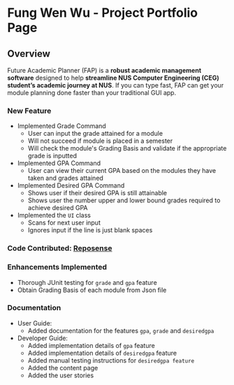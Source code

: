 # Fung Wen Wu - Project Portfolio Page

## Overview

Future Academic Planner (FAP) is a **robust academic management software** designed to help **streamline NUS Computer
Engineering (CEG) student’s academic journey at NUS**. If you can type fast, FAP can get your module planning done
faster than your traditional GUI app.

### New Feature

- Implemented Grade Command
  - User can input the grade attained for a module
  - Will not succeed if module is placed in a semester
  - Will check the module's Grading Basis and validate if the appropriate grade is inputted
- Implemented GPA Command
    - User can view their current GPA based on the modules they have taken and grades attained
- Implemented Desired GPA Command
    - Shows user if their desired GPA is still attainable
    - Shows user the number upper and lower bound grades required to achieve desired GPA
- Implemented the `UI` class
  - Scans for next user input
  - Ignores input if the line is just blank spaces

### Code Contributed: [Reposense](https://nus-cs2113-ay2324s2.github.io/tp-dashboard/?search=fungg0&breakdown=true)

### Enhancements Implemented

- Thorough JUnit testing for `grade` and `gpa` feature
- Obtain Grading Basis of each module from Json file

### Documentation

- User Guide:
  - Added documentation for the features `gpa`, `grade` and `desiredgpa`
- Developer Guide:
  - Added implementation details of `gpa` feature
  - Added implementation details of `desiredgpa` feature
  - Added manual testing instructions for `desiredgpa feature`
  - Added the content page
  - Added the user stories

